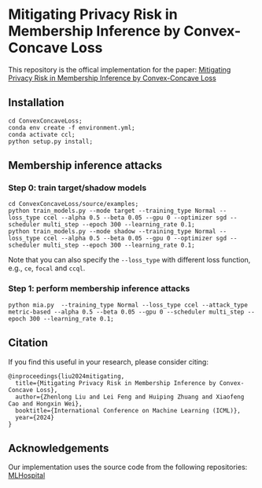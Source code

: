 
# Mitigating Privacy Risk in Membership Inference by Convex-Concave Loss

This repository is the offical implementation for the paper: [Mitigating Privacy Risk in Membership Inference by Convex-Concave Loss](https://arxiv.org/abs/2402.05453)

## Installation
```
cd ConvexConcaveLoss;
conda env create -f environment.yml;
conda activate ccl;
python setup.py install;
```

## Membership inference attacks
### Step 0: train target/shadow models
```
cd ConvexConcaveLoss/source/examples;
python train_models.py --mode target --training_type Normal --loss_type ccel --alpha 0.5 --beta 0.05 --gpu 0 --optimizer sgd --scheduler multi_step --epoch 300 --learning_rate 0.1;
python train_models.py --mode shadow --training_type Normal --loss_type ccel --alpha 0.5 --beta 0.05 --gpu 0 --optimizer sgd --scheduler multi_step --epoch 300 --learning_rate 0.1;
``` 
Note that you can also specify the `--loss_type` with different loss function, e.g., `ce`, `focal` and `ccql`.

### Step 1: perform membership inference attacks
```
python mia.py  --training_type Normal --loss_type ccel --attack_type metric-based --alpha 0.5 --beta 0.05 --gpu 0 --scheduler multi_step --epoch 300 --learning_rate 0.1;
```

## Citation
If you find this useful in your research, please consider citing:

```
@inproceedings{liu2024mitigating,
  title={Mitigating Privacy Risk in Membership Inference by Convex-Concave Loss},
  author={Zhenlong Liu and Lei Feng and Huiping Zhuang and Xiaofeng Cao and Hongxin Wei},
  booktitle={International Conference on Machine Learning (ICML)},
  year={2024}
}
```

## Acknowledgements
Our implementation uses the source code from the following repositories:
[MLHospital](https://github.com/TrustAIResearch/MLHospita)